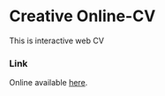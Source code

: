 # Creative Online-CV
This is interactive web CV

### Link
Online available [here](https://sleepy-coast-15094.herokuapp.com/).

